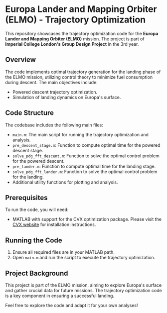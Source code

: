 # Europa Lander and Mapping Orbiter (ELMO) - Trajectory Optimization

This repository showcases the trajectory optimization code for the **Europa Lander and Mapping Orbiter (ELMO)** mission. The project is part of **Imperial College London's Group Design Project** in the 3rd year.

## Overview

The code implements optimal trajectory generation for the landing phase of the ELMO mission, utilizing control theory to minimize fuel consumption during descent. The main objectives include:

- Powered descent trajectory optimization.
- Simulation of landing dynamics on Europa's surface.

## Code Structure

The codebase includes the following main files:

- `main.m`: The main script for running the trajectory optimization and analysis.
- `pre_descent_stage.m`: Function to compute optimal time for the powered descent stage.
- `solve_pdg_fft_descent.m`: Function to solve the optimal control problem for the powered descent.
- `pre_lander.m`: Function to compute optimal time for the landing stage.
- `solve_pdg_fft_lander.m`: Function to solve the optimal control problem for the landing.
- Additional utility functions for plotting and analysis.

## Prerequisites

To run the code, you will need:

- MATLAB with support for the CVX optimization package. Please visit the [CVX website](http://cvxr.com/cvx/) for installation instructions.

## Running the Code

1. Ensure all required files are in your MATLAB path.
2. Open `main.m` and run the script to execute the trajectory optimization.

## Project Background

This project is part of the ELMO mission, aiming to explore Europa's surface and gather crucial data for future missions. The trajectory optimization code is a key component in ensuring a successful landing.

Feel free to explore the code and adapt it for your own analyses!
